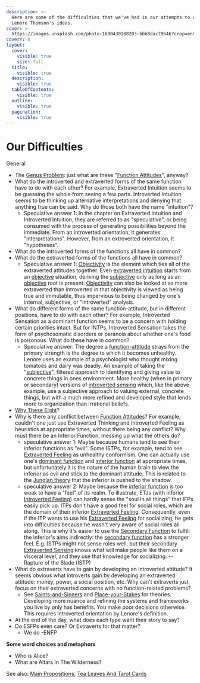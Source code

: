 ```yaml
---
description: >-
  Here are some of the difficulties that we've had in our attempts to understand
  Lenore Thomson's ideas.
cover: >-
  https://images.unsplash.com/photo-1600430188203-bbb8dac79646?crop=entropy&cs=srgb&fm=jpg&ixid=M3wxOTcwMjR8MHwxfHNlYXJjaHw5fHx0YXJvdHxlbnwwfHx8fDE3NDIzNDc4NjR8MA&ixlib=rb-4.0.3&q=85
coverY: 0
layout:
  cover:
    visible: true
    size: full
  title:
    visible: true
  description:
    visible: true
  tableOfContents:
    visible: true
  outline:
    visible: true
  pagination:
    visible: true
---
```


# Our Difficulties

General

* The [Genus Problem](definition-problem/genus-problem.md): just what are these "[Function Attitudes](../function-attitude/)", anyway?
* What do the introverted and extraverted forms of the same function have to do with each other? For example, Extraverted Intuition seems to be guessing the whole from seeing a few parts. Introverted Intuition seems to be thinking up alternative interpretations and denying that anything true can be said. Why do those both have the name "intuition"?
  * Speculative answer 1: In the chapter on Extraverted Intuition and Introverted Intuition, they are referred to as "speculative", or being consumed with the process of generating possibilities beyond the immediate. From an introverted orientation, it generates "interpretations". However, from an extroverted orientation, it "hypotheses".
* What do the introverted forms of the functions all have in common?
* What do the extraverted forms of the functions all have in common?
  * Speculative answer 1: [Objectivity](terms-with-nonobvious-meanings.md) is the element which ties all of the extraverted attitudes together. Even [extraverted intuition](../function-attitude/perception/intuition/extraverted-intuition.md) starts from an [objective](terms-with-nonobvious-meanings.md) situation, deriving the [subjective](terms-with-nonobvious-meanings.md#objective-and-subjective) only as long as an [objective](terms-with-nonobvious-meanings.md#objective-and-subjective) root is present. [Objectivity](terms-with-nonobvious-meanings.md#objective-and-subjective) can also be looked at as more extraverted than introverted in that objectivity is viewed as being true and immutable, thus impervious to being changed by one's internal, subjective, or "introverted" analysis.
* What do different forms of the same function-attitude, but in different positions, have to do with each other? For example, Introverted Sensation as a dominant function seems to be a concern with holding certain priorities intact. But for INTPs, Introverted Sensation takes the form of psychosomatic disorders or paranoia about whether one's food is poisonous. What do these have in common?
  * Speculative answer: The degree a [function-attitude](../function-attitude/) strays from the primary strength is the degree to which it becomes unhealthy. Lenore uses an example of a psychologist who thought mixing tomatoes and dairy was deadly. An example of taking the "[subjective](terms-with-nonobvious-meanings.md#objective-and-subjective)", filtered approach to identifying and giving value to concrete things in ones environment. More healthy (when in primary or secondary) versions of [introverted sensing](../function-attitude/perception/sensation/introverted-sensation.md) which, like the above example, use a subjective approach to valuing external, concrete things, but with a much more refined and developed style that lends more to organization than irrational beliefs.
* [Why These Eight](why-these-eight.md)?
* Why is there any conflict between [Function Attitudes](../function-attitude/)? For example, couldn't one just use Extraverted Thinking and Introverted Feeling as heuristics at appropriate times, without there being any conflict? Why must there be an Inferior Function, messing up what the others do?
  * speculative answer 1: Maybe because humans tend to see their inferior functions as "evil". Some ISTPs, for example, tend to see [Extraverted Feeling](../function-attitude/judgement/feeling/extraverted-feeling.md) as unhealthy conformism. One can actually use one's [dominant function](../function-attitude/cognitive-stack/dominant-function.md) and [inferior function](../function-attitude/cognitive-stack/inferior-function.md) at appropriate times, but unfortunately it is the nature of the human brain to view the inferior as evil and stick to the dominant attitude. This is related to the [Jungian theory](../../people-and-systems/carl-jung.md) that the inferior is pushed to the shadow.
  * speculative answer 2: Maybe because the [inferior function](../function-attitude/cognitive-stack/inferior-function.md) is too weak to have a "feel" of its realm. To illustrate, ETJs (with inferior [Introverted Feeling](../function-attitude/judgement/feeling/introverted-feeling.md)) can hardly sense the "soul in all things" that IFPs easily pick up. ITPs don't have a good feel for social roles, which are the domain of their inferior [Extraverted Feeling](../function-attitude/judgement/feeling/extraverted-feeling.md). Consequently, even if the ITP wants to use his [Extraverted Feeling](../function-attitude/judgement/feeling/extraverted-feeling.md) for socializing, he gets into difficulties because he wasn't very aware of social roles all along. This is why it's easier to use the [Secondary Function](../function-attitude/cognitive-stack/secondary-function/) to fulfill the inferior's aims indirectly: the [secondary function](../function-attitude/cognitive-stack/secondary-function/) has a stronger feel. E.g. ISTPs might not sense roles well, but their secondary [Extraverted Sensing](../function-attitude/perception/sensation/extraverted-sensation.md) knows what will make people like them on a visceral level, and they use that knowledge for socializing. -- Rapture of the Blade (ISTP)
* What do extraverts have to gain by developing an introverted attitude? It seems obvious what introverts gain by developing an extraverted attitude: money, power, a social position, etc. Why can't extraverts just focus on their extraverted concerns with no function-related problems?
  * See [Saints-and-Sinners](../../exegeses-and-hypotheses/introversion-extraversion/saints-and-politicians.md) and [Place-your-Stakes](../../exegeses-and-hypotheses/introversion-extraversion/place-your-stakes.md) for theories. Developing more nuance and refining the systems and frameworks you live by only has benefits. You make poor decisions otherwise. This requires introverted orientation by Lenore's definition.
* At the end of the day, what does each type want their story to say?
* Do ESFPs even care? Or Extraverts for that matter?
  * We do -ENFP

**Some word choices and metaphors**

* Who is Alice?
* What are Altars In The Wilderness?

See also: [Main Propositions](../main-propositions.md), [Tea Leaves And Tarot Cards](../../far-flung-explorations/tea-leaves-and-tarot-cards.md)
